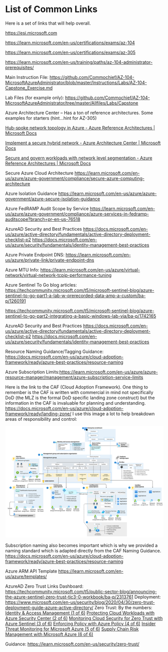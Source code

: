 # List of Common Links

Here is a set of links  that will help overall.

https://esi.microsoft.com

https://learn.microsoft.com/en-us/certifications/exams/az-104

https://learn.microsoft.com/en-us/certifications/exams/az-305

https://learn.microsoft.com/en-us/training/paths/az-104-administrator-prerequisites/

Main Instruction File: https://github.com/Commochief/AZ-104-MicrosoftAzureAdministrator/blob/master/Instructions/Labs/AZ-104-Capstone_Exercise.md
 
Lab Files (for example only): https://github.com/Commochief/AZ-104-MicrosoftAzureAdministrator/tree/master/Allfiles/Labs/Capstone

Azure Architecture Center – Has a ton of reference architectures. Some examples for starters (hint…hint for AZ-305)

[Hub-spoke network topology in Azure - Azure Reference Architectures | Microsoft Docs](https://learn.microsoft.com/en-us/azure/architecture/reference-architectures/hybrid-networking/hub-spoke?tabs=cli)

[Implement a secure hybrid network - Azure Architecture Center | Microsoft Docs](https://learn.microsoft.com/en-us/azure/architecture/reference-architectures/dmz/secure-vnet-dmz?tabs=portal)

[Secure and govern workloads with network level segmentation - Azure Reference Architectures | Microsoft Docs](https://learn.microsoft.com/en-us/azure/architecture/reference-architectures/hybrid-networking/network-level-segmentation)

Secure Azure Cloud Architecture
https://learn.microsoft.com/en-us/azure/azure-government/compliance/secure-azure-computing-architecture

Azure Isolation Guidance
https://learn.microsoft.com/en-us/azure/azure-government/azure-secure-isolation-guidance

Azure FedRAMP Audit Scope by Service
https://learn.microsoft.com/en-us/azure/azure-government/compliance/azure-services-in-fedramp-auditscope?branch=pr-en-us-76518

AzureAD Security and Best Practices
https://docs.microsoft.com/en-us/azure/active-directory/fundamentals/active-directory-deployment-checklist-p2
https://docs.microsoft.com/en-us/azure/security/fundamentals/identity-management-best-practices

Azure Private Endpoint DNS:
https://learn.microsoft.com/en-us/azure/private-link/private-endpoint-dns

Azure MTU Info:
https://learn.microsoft.com/en-us/azure/virtual-network/virtual-network-tcpip-performance-tuning

Azure Sentinel To Go blog articles:
https://techcommunity.microsoft.com/t5/microsoft-sentinel-blog/azure-sentinel-to-go-part1-a-lab-w-prerecorded-data-amp-a-custom/ba-p/1260191

https://techcommunity.microsoft.com/t5/microsoft-sentinel-blog/azure-sentinel-to-go-part2-integrating-a-basic-windows-lab-via/ba-p/1742165

AzureAD Security and Best Practices
https://docs.microsoft.com/en-us/azure/active-directory/fundamentals/active-directory-deployment-checklist-p2
https://docs.microsoft.com/en-us/azure/security/fundamentals/identity-management-best-practices

Resource Naming Guidance/Tagging Guidance: 
https://docs.microsoft.com/en-us/azure/cloud-adoption-framework/ready/azure-best-practices/resource-naming

Azure Subscription Limits:https://learn.microsoft.com/en-us/azure/azure-resource-manager/management/azure-subscription-service-limits

Here is the link to the CAF (Cloud Adoption Framework). One thing to remember is the CAF is written with commercial in mind not specifically DoD (the MLZ is the formal DoD specific landing zone construct) but the information in the CAF is invaluable for planning and understanding.
https://docs.microsoft.com/en-us/azure/cloud-adoption-framework/ready/landing-zone/
I use this image a lot to help breakdown areas of responsibility and control:

![image](../media/ns-arch-cust-expanded.svg)

Subscription naming also becomes important which is why we provided a naming standard which is adapted directly from the CAF Naming Guidance.
https://docs.microsoft.com/en-us/azure/cloud-adoption-framework/ready/azure-best-practices/resource-naming

Azure ARM API Template
https://learn.microsoft.com/en-us/azure/templates/

AzureAD Zero Trust Links
Dashboard: https://techcommunity.microsoft.com/t5/public-sector-blog/announcing-the-azure-sentinel-zero-trust-tic3-0-workbook/ba-p/2313761
Deployment: https://www.microsoft.com/en-us/security/blog/2020/04/30/zero-trust-deployment-guide-azure-active-directory/
Zero Trust: By the numbers:
    [Identity & Access Management (1 of 6)](https://devblogs.microsoft.com/azuregov/implementing-zero-trust-with-microsoft-azure-identity-and-access-management-1-of-6/)
    [Protecting Cloud Workloads with Azure Security Center (2 of 6)](https://devblogs.microsoft.com/azuregov/protecting-cloud-workloads-for-zero-trust-with-azure-security-center-2-of-6/)
    [Monitoring Cloud Security for Zero Trust with Azure Sentinel (3 of 6)](https://devblogs.microsoft.com/azuregov/monitoring-cloud-security-for-zero-trust-with-azure-sentinel-3-of-6/)
    [Enforcing Policy with Azure Policy (4 of 6)](https://devblogs.microsoft.com/azuregov/enforcing-policy-for-zero-trust-with-azure-policy-4-of-6/)
    [Insider Threat Monitoring for Microsoft Azure (5 of 6)](https://devblogs.microsoft.com/azuregov/insider-threat-monitoring-for-zero-trust-with-microsoft-azure-5-of-6/)
    [Supply Chain Risk Management with Microsoft Azure (6 of 6)](https://devblogs.microsoft.com/azuregov/supply-chain-risk-management-for-zero-trust-with-microsoft-azure-6-of-6/)

Guidance: https://learn.microsoft.com/en-us/security/zero-trust/
